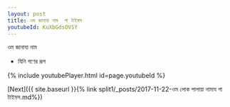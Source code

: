 ```yaml
---
layout: post
title: ওম জানাযা নাম  গা টাইমস
youtubeId: KuXbGdsOVSY
---
```

 
 
 ওম জানাযা নাম   
 
 -  যিনি গণের রূপ 
 
  
 
  
 
 
 
 
 
 


{% include youtubePlayer.html id=page.youtubeId %}
 
[Next]({{ site.baseurl }}{% link  split1/_posts/2017-11-22-ওম লোক পালায়া নামায গা টাইমস.md%})
 
